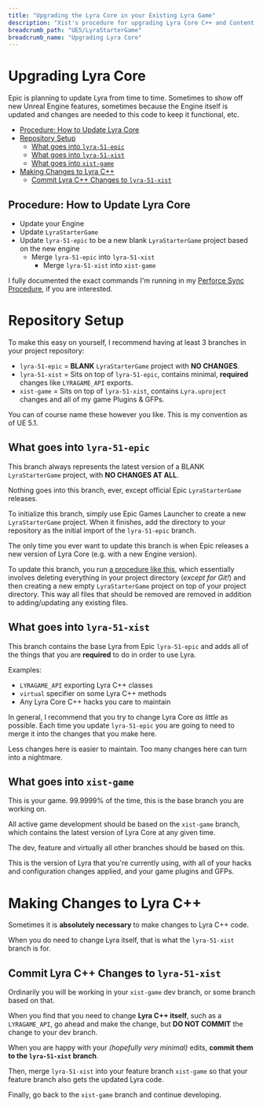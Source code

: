 ```yaml
---
title: "Upgrading the Lyra Core in your Existing Lyra Game"
description: "Xist's procedure for upgrading Lyra Core C++ and Content in an existing Lyra Game Project"
breadcrumb_path: "UE5/LyraStarterGame"
breadcrumb_name: "Upgrading Lyra Core"
---
```


# Upgrading Lyra Core

Epic is planning to update Lyra from time to time.
Sometimes to show off new Unreal Engine features,
sometimes because the Engine itself is updated and
changes are needed to this code to keep it functional,
etc.

- [Procedure: How to Update Lyra Core](#Procedure)
- [Repository Setup](#RepositorySetup)
  - [What goes into `lyra-51-epic`](#AboutLyra51Epic)
  - [What goes into `lyra-51-xist`](#AboutLyra51Xist)
  - [What goes into `xist-game`](#AboutXistGame)
- [Making Changes to Lyra C++](#MakingChangesToLyraCPP)
  - [Commit Lyra C++ Changes to `lyra-51-xist`](#CommitLyraCPPtoLyra51Xist)


<a id='Procedure'></a>
## Procedure: How to Update Lyra Core

- Update your Engine
- Update `LyraStarterGame`
- Update `lyra-51-epic` to be a new blank `LyraStarterGame` project based on the new engine
  - Merge `lyra-51-epic` into `lyra-51-xist`
    - Merge `lyra-51-xist` into `xist-game`

I fully documented the exact commands I'm running in my
[Perforce Sync Procedure](/UE5/Engine/Perforce-Sync-Procedure),
if you are interested.


<a id='RepositorySetup'></a>
# Repository Setup

To make this easy on yourself, I recommend having at least 3 branches in your
project repository:

- `lyra-51-epic` = **BLANK** `LyraStarterGame` project with **NO CHANGES**.
- `lyra-51-xist` = Sits on top of `lyra-51-epic`, contains minimal, **required** changes like `LYRAGAME_API` exports.
- `xist-game` = Sits on top of `lyra-51-xist`, contains `Lyra.uproject` changes and all of my game Plugins & GFPs.

You can of course name these however you like.  This is my convention as of UE 5.1.


<a id='AboutLyra51Epic'></a>
## What goes into `lyra-51-epic`

This branch always represents the latest version of a BLANK `LyraStarterGame` project, with
**NO CHANGES AT ALL**.

Nothing goes into this branch, ever, except official Epic `LyraStarterGame` releases.

To initialize this branch, simply use Epic Games Launcher to create a new `LyraStarterGame`
project.  When it finishes, add the directory to your repository as the initial import
of the `lyra-51-epic` branch.

The only time you ever want to update this branch is when Epic releases a new version of
Lyra Core (e.g. with a new Engine version).

To update this branch, you run
[a procedure like this](/UE5/Engine/Perforce-Sync-Procedure),
which essentially involves deleting everything in your project directory (*except for Git!*) and
then creating a new empty `LyraStarterGame` project on top of your project directory.  This way
all files that should be removed are removed in addition to adding/updating any existing files.


<a id='AboutLyra51Xist'></a>
## What goes into `lyra-51-xist`

This branch contains the base Lyra from Epic `lyra-51-epic` and adds all of the things that
you are **required** to do in order to use Lyra.

Examples:

- `LYRAGAME_API` exporting Lyra C++ classes
- `virtual` specifier on some Lyra C++ methods
- Any Lyra Core C++ hacks you care to maintain

In general, I recommend that you try to change Lyra Core *as little* as possible.
Each time you update `lyra-51-epic` you are going to need to merge it into the changes
that you make here.

Less changes here is easier to maintain.  Too many changes here can turn into a nightmare.


<a id='AboutXistGame'></a>
## What goes into `xist-game`

This is your game. 99.9999% of the time, this is the base branch you are working on.

All active game development should be based on the `xist-game` branch, which contains the latest
version of Lyra Core at any given time.

The dev, feature and virtually all other branches should be based on this.

This is the version of Lyra that you're currently using, with all of your hacks and
configuration changes applied, and your game plugins and GFPs.


<a id='MakingChangesToLyraCPP'></a>
# Making Changes to Lyra C++

Sometimes it is **absolutely necessary** to make changes to Lyra C++ code.

When you do need to change Lyra itself, that is what the `lyra-51-xist` branch is for.


<a id='CommitLyraCPPtoLyra51Xist'></a>
## Commit Lyra C++ Changes to `lyra-51-xist`

Ordinarily you will be working in your `xist-game` dev branch, or some branch based on that.

When you find that you need to change **Lyra C++ itself**, such as a `LYRAGAME_API`,
go ahead and make the change, but **DO NOT COMMIT** the change to your dev branch.

When you are happy with your *(hopefully very minimal)* edits,
**commit them to the `lyra-51-xist` branch**.

Then, merge `lyra-51-xist`
into your feature branch `xist-game`
so that your feature branch also gets the updated Lyra code.

Finally, go back to the `xist-game` branch and continue developing.
